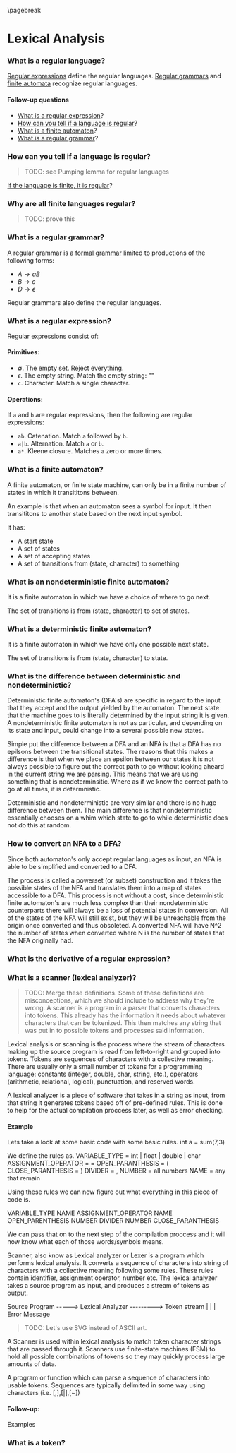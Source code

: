 
\pagebreak

Lexical Analysis
================
### What is a regular language?
[Regular expressions](#what-is-a-regular-expression) define the regular languages.
[Regular grammars](#what-is-a-regular-grammar) and [finite automata](#what-is-a-finite-automaton) recognize regular languages.

#### Follow-up questions
- [What is a regular expression](#what-is-a-regular-expression)?
- [How can you tell if a language is regular](#how-can-you-tell-if-a-language-is-regular)?
- [What is a finite automaton](#what-is-a-finite-automaton)?
- [What is a regular grammar](#what-is-a-regular-grammar)?

### How can you tell if a language is regular?
> TODO: see Pumping lemma for regular languages

[If the language is finite, it is regular](#why-are-all-finite-languages-regular)?

### Why are all finite languages regular?
> TODO: prove this 

### What is a regular grammar?
A regular grammar is a [formal grammar](#what-is-a-grammar) limited to productions of the following forms:

- $A \to a B$
- $B \to c$
- $D \to \epsilon$

Regular grammars also define the regular languages.

### What is a regular expression?
Regular expressions consist of:

#### Primitives:

- $\emptyset$. The empty set.
Reject everything.
- $\epsilon$. The empty string.
Match the empty string: ""
- `c`. Character.
Match a single character.

#### Operations:

If `a` and `b` are regular expressions, then the following are regular expressions:

- `ab`. Catenation.
 Match `a` followed by `b`.
- `a|b`. Alternation.
Match `a` or `b`.
- `a*`. Kleene closure.
Matches `a` zero or more times.

### What is a finite automaton?
A finite automaton, or finite state machine, can only be in a finite number of states in which it transititons between.

An example is that when an automaton sees a symbol for input.
It then transititons to another state based on the next input symbol.


It has:
- A start state
- A set of states
- A set of accepting states
- A set of transitions from (state, character) to something

### What is an nondeterministic finite automaton?
It is a finite automaton in which we have a choice of where to go next.

The set of transitions is from (state, character) to set of states.

### What is a deterministic finite automaton?
It is a finite automaton in which we have only one possible next state.

The set of transitions is from (state, character) to state.

### What is the difference between deterministic and nondeterministic?
Deterministic finite automaton's (DFA's) are specific in regard to the input that they accept and the output yielded
by the automaton.
The next state that the machine goes to is literally determined by the input string it is given.
A nondeterministic finite automaton is not as particular, and depending on its state and input, could change into a several 
possible new states.

Simple put the difference between a DFA and an NFA is that a DFA has no epilsons between the transitional states.
The reasons that this makes a difference is that when we place an epsilon between our states it is not always possible to figure out the correct path to go without looking aheard in the current string we are parsing.
This means that we are using something that is nondeterminsitic.
Where as if we know the correct path to go at all times, it is determnistic.

Deterministic and nondeterministic are very similar and there is no huge difference between them.
The main difference is that nondeterministic essentially chooses on a whim which state to go to while deterministic does not do this at random.

### How to convert an NFA to a DFA?
Since both automaton's only accept regular languages as input, an NFA is able to be simplified and converted to a DFA.

The process is called a powerset (or subset) construction and it takes the possible states of the NFA and translates them
into a map of states accessible to a DFA.
This process is not without a cost, since deterministic finite automaton's are 
much less complex than their nondeterministic counterparts there will always be a loss of potential states in conversion.
All of the states of the NFA will still exist, but they will be unreachable from the origin once converted and thus obsoleted.
A converted NFA will have N^2 the number of states when converted where N is the number of states that the NFA originally had.

### What is the derivative of a regular expression?

### What is a scanner (lexical analyzer)?
> TODO: Merge these definitions.
Some of these definitions are misconceptions, which we should include to address why they're wrong.
A scanner is a program in a parser that converts characters into tokens.
This already has the information it needs about whatever characters that can be tokenized.
This then matches any string that was put in to possible tokens and processes said information.

Lexical analysis or scanning is the process where the stream of characters making up the
source program is read from left-to-right and grouped into tokens.
Tokens are sequences
of characters with a collective meaning.
There are usually only a small number of tokens
for a programming language: constants (integer, double, char, string, etc.), operators
(arithmetic, relational, logical), punctuation, and reserved words.

A lexical analyzer is a piece of software that takes in a string as input, from that string it generates tokens based off of pre-defined rules.
This is done to help for the actual compilation proccess later, as well as error checking.

#### Example

Lets take a look at some basic code with some basic rules.
int a = sum(7,3)

We define the rules as.
VARIABLE_TYPE = int | float | double | char
ASSIGNMENT_OPERATOR = =
OPEN_PARANTHESIS = (
CLOSE_PARANTHESIS = )
DIVIDER = ,
NUMBER = all numbers
NAME = any that remain

Using these rules we can now figure out what everything in this piece of code is.

VARIABLE_TYPE NAME ASSIGNMENT_OPERATOR NAME OPEN_PARENTHESIS NUMBER DIVIDER NUMBER CLOSE_PARANTHESIS

We can pass that on to the next step of the compilation proccess and it will now know what each of those words/symbols means.

Scanner, also know as Lexical analyzer or Lexer is a program which performs lexical analysis.
It converts a sequence of characters into string of characters with a collective meaning following some rules.
These rules contain identifier, assignment operator, number etc.
The lexical analyzer takes a source program as input, and produces a stream of tokens as output.

Source Program -----> Lexical Analyzer ---------> Token stream
                           |
                           |
                           |
                     Error Message

> TODO: Let's use SVG instead of ASCII art.

A Scanner is used within lexical analysis to match token character strings that
are passed through it.
Scanners use finite-state machines (FSM) to hold all possible combinations of tokens
so they may quickly process large amounts of data.

A program or function which can parse a sequence of characters into usable tokens.
Sequences are typically delimited in some way using characters (i.e.
[,],[|],[~])

#### Follow-up:
Examples

### What is a token?
